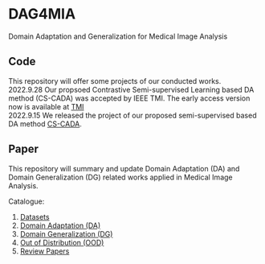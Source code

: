 # DAG4MIA
Domain Adaptation and Generalization for Medical Image Analysis

## Code
This repository will offer some projects of our conducted works.  
2022.9.28 Our propsoed Contrastive Semi-supervised Learning based DA method (CS-CADA) was accepted by IEEE TMI. The early access version now is available at [TMI](https://ieeexplore.ieee.org/document/9903480)  
2022.9.15 We released the project of our proposed semi-supervised based DA method [CS-CADA](https://arxiv.org/abs/2208.08605).

## Paper
This repository will summary and update Domain Adaptation (DA) and Domain Generalization (DG) related works applied in Medical Image Analysis.

Catalogue:

1. [Datasets](./paper/Datasets.md)
2. [Domain Adaptation (DA)](./paper/DomainAdaptation.md)
3. [Domain Generalization (DG)](./paper/DomainGeneralization.md)
4. [Out of Distribution (OOD)](./paper/Out-of-DistributionDetection.md)
5. [Review Papers](./paper/ReviewPapers.md)